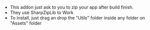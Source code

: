 - This addon just ask to you to zip your app after build finish.
- They use SharpZipLib to Work
- To install, just drag an drop the "Utils" folder inside any folder on "Assets" folder
